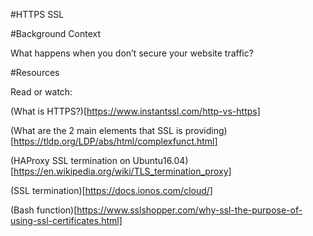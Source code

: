 #HTTPS SSL

#Background Context

What happens when you don’t secure your website traffic?

#Resources

Read or watch:

(What is HTTPS?)[https://www.instantssl.com/http-vs-https]

(What are the 2 main elements that SSL is providing)[https://tldp.org/LDP/abs/html/complexfunct.html]

(HAProxy SSL termination on Ubuntu16.04)[https://en.wikipedia.org/wiki/TLS_termination_proxy]

(SSL termination)[https://docs.ionos.com/cloud/]

(Bash function)[https://www.sslshopper.com/why-ssl-the-purpose-of-using-ssl-certificates.html]
